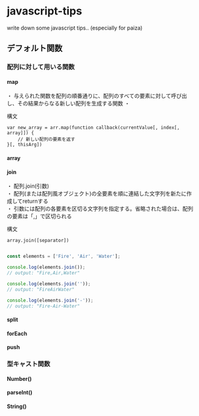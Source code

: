 # javascript-tips
write down some javascript tips.. (especially for paiza)


## デフォルト関数

### 配列に対して用いる関数

#### map

・ 与えられた関数を配列の順番通りに、配列のすべての要素に対して呼び出し、その結果からなる新しい配列を生成する関数
・ 

構文
```
var new_array = arr.map(function callback(currentValue[, index[, array]]) {
    // 新しい配列の要素を返す
}[, thisArg])
```


#### array


#### join

・ 配列.join(引数)  
・ 配列(または配列風オブジェクト)の全要素を順に連結した文字列を新たに作成してreturnする  
・ 引数には配列の各要素を区切る文字列を指定する。省略された場合は、配列の要素は「,」で区切られる  

構文

```
array.join([separator])
```

```javascript

const elements = ['Fire', 'Air', 'Water'];

console.log(elements.join());
// output: "Fire,Air,Water"

console.log(elements.join(''));
// output: "FireAirWater"

console.log(elements.join('-'));
// output: "Fire-Air-Water"

```



#### split

#### forEach


#### push

### 型キャスト関数

#### Number()
#### parseInt()
#### String()

